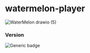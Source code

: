 # watermelon-player
![WaterMelon drawio (5)](https://github.com/jsk41755/watermelon-player/assets/43807509/070be578-adf8-4708-8787-b4fed7bb4003)

### Version
![Generic badge](https://img.shields.io/badge/Kotlin-1.9.0-blue.svg)
